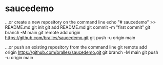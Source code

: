 # saucedemo


…or create a new repository on the command line
 echo "# saucedemo" >> README.md
git init
git add README.md
git commit -m "first commit"
git branch -M main
git remote add origin https://github.com/bralles/saucedemo.git
git push -u origin main






…or push an existing repository from the command line
 git remote add origin https://github.com/bralles/saucedemo.git
git branch -M main
git push -u origin main

